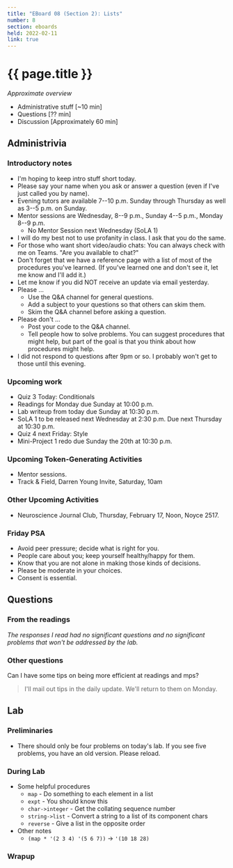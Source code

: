 ```yaml
---
title: "EBoard 08 (Section 2): Lists"
number: 8
section: eboards
held: 2022-02-11
link: true
---
```

# {{ page.title }}

_Approximate overview_

* Administrative stuff [~10 min]
* Questions [?? min]
* Discussion [Approximately 60 min]

Administrivia
-------------

### Introductory notes

* I'm hoping to keep intro stuff short today.
* Please say your name when you ask or answer a question (even if I've
  just called you by name).
* Evening tutors are available 7--10 p.m. Sunday through Thursday as
  well as 3--5 p.m. on Sunday.
* Mentor sessions are Wednesday, 8--9 p.m., Sunday 4--5 p.m., Monday 8--9 p.m.
    * No Mentor Session next Wednesday (SoLA 1)
* I will do my best not to use profanity in class.  I ask that you do 
  the same.
* For those who want short video/audio chats: You can always check with 
  me on Teams.  "Are you available to chat?"
* Don't forget that we have a reference page with a list of most of
  the procedures you've learned.  (If you've learned one and don't
  see it, let me know and I'll add it.)
* Let me know if you did NOT receive an update via email yesterday.
* Please ...
    * Use the Q&A channel for general questions.
    * Add a subject to your questions so that others can skim them.
    * Skim the Q&A channel before asking a question.
* Please don't ...
    * Post your code to the Q&A channel.
    * Tell people how to solve problems.  You can suggest procedures
      that might help, but part of the goal is that you think about
      how procedures might help.
* I did not respond to questions after 9pm or so.  I probably won't
  get to those until this evening.

### Upcoming work

* Quiz 3 Today: Conditionals
* Readings for Monday due Sunday at 10:00 p.m.
* Lab writeup from today due Sunday at 10:30 p.m.
* SoLA 1 to be released next Wednesday at 2:30 p.m.  Due next Thursday
  at 10:30 p.m.
* Quiz 4 next Friday: Style
* Mini-Project 1 redo due Sunday the 20th at 10:30 p.m.

### Upcoming Token-Generating Activities

* Mentor sessions.
* Track & Field, Darren Young Invite, Saturday, 10am

### Other Upcoming Activities

* Neuroscience Journal Club, Thursday, February 17, Noon, Noyce 2517.

### Friday PSA

* Avoid peer pressure; decide what is right for you.
* People care about you; keep yourself healthy/happy for them.
* Know that you are not alone in making those kinds of decisions.
* Please be moderate in your choices.
* Consent is essential.

Questions
---------

### From the readings

_The responses I read had no significant questions and no significant
problems that won't be addressed by the lab._

### Other questions

Can I have some tips on being more efficient at readings and mps?

> I'll mail out tips in the daily update.  We'll return to them on Monday.

Lab
---

### Preliminaries

* There should only be four problems on today's lab.  If you see five
  problems, you have an old version.  Please reload.

### During Lab

* Some helpful procedures
    * `map` - Do something to each element in a list
    * `expt` - You should know this
    * `char->integer` - Get the collating sequence number
    * `string->list` - Convert a string to a list of its component chars
    * `reverse` - Give a list in the opposite order
* Other notes
    * `(map * '(2 3 4) '(5 6 7))` -> `'(10 18 28)`

### Wrapup

